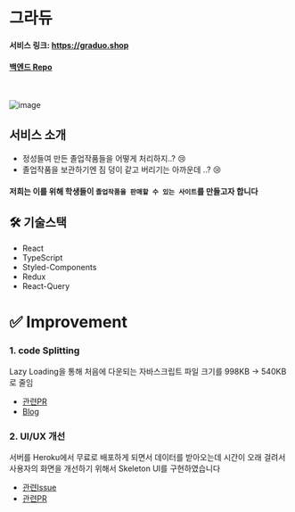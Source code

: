 #  그라듀

#### 서비스 링크: https://graduo.shop
#### [백엔드 Repo](https://github.com/GraduationWorkSalesProject/Spring-GraduationWorkSalesProject)
</br>

![image](https://user-images.githubusercontent.com/70426440/154849515-9cb996ab-ad92-4986-8bc3-2ef59763430e.png)

## 서비스 소개
 

- 정성들여 만든 졸업작품들을 어떻게 처리하지..? 😢
- 졸업작품을 보관하기엔 짐 덩이 같고 버리기는 아까운데 ..?  😢


 #### 저희는 이를 위해 학생들이 `졸업작품을 판매할 수 있는 사이트`를 만들고자 합니다

##  🛠 기술스택

- React
- TypeScript
- Styled-Components
- Redux
- React-Query

# ✅ Improvement

### 1. code Splitting
 
Lazy Loading을 통해 처음에 다운되는 자바스크립트 파일 크기를 998KB -> 540KB로 줄임

- [관련PR](https://github.com/hyjoong/Front-GraduationWorkSalesProject/pull/39)
- [Blog](https://velog.io/@hyunjoong/cra-bundle-analyzer)

### 2. UI/UX 개선
서버를 Heroku에서 무료로 배포하게 되면서 데이터를 받아오는데 시간이 오래 걸려서 사용자의 화면을 개선하기 위해서 Skeleton UI를 구현하였습니다

- [관련Issue](https://github.com/hyjoong/Front-GraduationWorkSalesProject/issues/34)
- [관련PR](https://github.com/hyjoong/Front-GraduationWorkSalesProject/pull/35)
